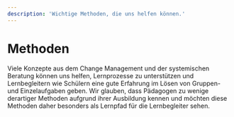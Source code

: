 ```yaml
---
description: 'Wichtige Methoden, die uns helfen können.'
---
```


# Methoden

Viele Konzepte aus dem Change Management und der systemischen Beratung können uns helfen, Lernprozesse zu unterstützen und Lernbegleitern wie Schülern eine gute Erfahrung im Lösen von Gruppen- und Einzelaufgaben geben. Wir glauben, dass Pädagogen zu wenige derartiger Methoden aufgrund ihrer Ausbildung kennen und möchten diese Methoden daher besonders als Lernpfad für die Lernbegleiter sehen.